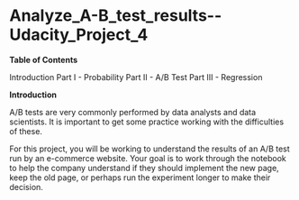 # **Analyze_A-B_test_results--Udacity_Project_4**

**Table of Contents**

Introduction
Part I - Probability
Part II - A/B Test
Part III - Regression

**Introduction**

A/B tests are very commonly performed by data analysts and data scientists. It is important to get some practice working with the difficulties of these.

For this project, you will be working to understand the results of an A/B test run by an e-commerce website. Your goal is to work through the notebook to help the company understand if they should implement the new page, keep the old page, or perhaps run the experiment longer to make their decision.
